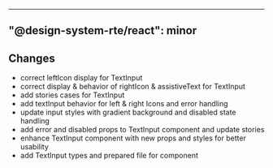 ---
  "@design-system-rte/react": minor
  ---
  
  ## Changes

- correct leftIcon display for TextInput
- correct display & behavior of rightIcon & assistiveText for TextInput
- add stories cases for TextInput
- add textInput behavior for left & right Icons and error handling
- update input styles with gradient background and disabled state handling
- add error and disabled props to TextInput component and update stories
- enhance TextInput component with new props and styles for better usability
- add TextInput types and prepared file for component
